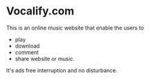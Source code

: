 # Vocalify.com

This is an online music website that enable the users to 

- play
- download
- comment 
- share website or music.

It's ads free interruption and no disturbance.
